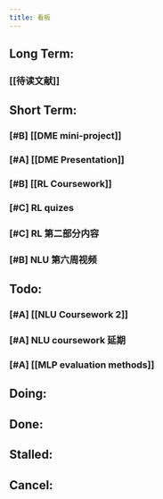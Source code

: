 ```yaml
---
title: 看板
---
```


## Long Term:
### [[待读文献]]
## Short Term:
### [#B] [[DME mini-project]]
### [#A] [[DME Presentation]]
### [#B] [[RL Coursework]]
### [#C] RL quizes
### [#C] RL 第二部分内容
### [#B] NLU 第六周视频
###
## Todo:
### [#A] [[NLU Coursework 2]]
### [#A] NLU coursework 延期
### [#A] [[MLP evaluation methods]]
###
## Doing:
## Done:
## Stalled:
## Cancel: